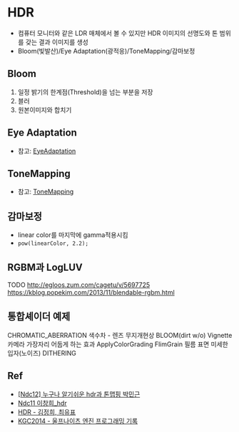# HDR

- 컴퓨터 모니터와 같은 LDR 매체에서 볼 수 있지만 HDR 이미지의 선명도와 톤 범위를 갖는 결과 이미지를 생성
- Bloom(빛발산)/Eye Adaptation(광적응)/ToneMapping/감마보정

## Bloom

1. 일정 밝기의 한계점(Threshold)을 넘는 부분을 저장
2. 블러
3. 원본이미지와 합치기

## Eye Adaptation

- 참고: [EyeAdaptation](./EyeAdaptation.md)

## ToneMapping

- 참고: [ToneMapping](./ToneMapping.md)

## 감마보정

- linear color를 마지막에 gamma적용시킴
- `pow(linearColor, 2.2);`

## RGBM과 LogLUV 

TODO
http://egloos.zum.com/cagetu/v/5697725
https://kblog.popekim.com/2013/11/blendable-rgbm.html

## 통합셰이더 예제

CHROMATIC_ABERRATION 색수차 - 렌즈 무지개현상
BLOOM(dirt w/o)
Vignette 카메라 가장자리 어둡게 하는 효과
ApplyColorGrading
FlimGrain 필름 표면 미세한 입자(노이즈)
DITHERING

## Ref

- [[Ndc12] 누구나 알기쉬운 hdr과 톤맵핑 박민근](https://www.slideshare.net/agebreak/ndc12-hdr)
- [Ndc11 이창희_hdr](https://www.slideshare.net/cagetu/ndc11-hdr)
- [HDR - 김정희, 최유표](https://www.slideshare.net/youpyo/hdr-8480350)
- [KGC2014 - 울프나이츠 엔진 프로그래밍 기록](https://www.slideshare.net/hyurichel/kgc2014-41150275)
